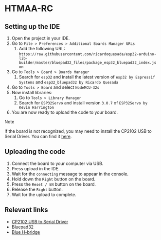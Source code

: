 # HTMAA-RC

## Setting up the IDE

1. Open the project in your IDE.
2. Go to `File > Preferences > Additional Boards Manager URLs`
   1. Add the following URL:
      `https://raw.githubusercontent.com/ricardoquesada/esp32-arduino-lib-builder/master/bluepad32_files/package_esp32_bluepad32_index.json`
3. Go to `Tools > Board > Boards Manager`
   1. Search for `esp32` and install the latest version of `esp32 by Espressif Systems` and `esp32_bluepad32 by Ricardo Quesada`
4. Go to `Tools > Board` and select `NodeMCU-32s`
5. Now install libraries:
   1. Go to `Tools > Library Manager`
   2. Search for `ESP32Servo` and install version `3.0.7` of `ESP32Servo by Kevin Harrington`
6. You are now ready to upload the code to your board.

> [!NOTE]
> If the board is not recognized, you may need to install the CP2102 USB to Serial Driver. You can find it [here](https://www.silabs.com/software-and-tools/usb-to-uart-bridge-vcp-drivers?tab=downloads).

## Uploading the code

1. Connect the board to your computer via USB.
2. Press upload in the IDE.
3. Wait for the `connecting` message to appear in the console.
4. Hold down the `Right` button on the board.
5. Press the `Reset / EN` button on the board.
6. Release the `Right` button.
7. Wait for the upload to complete.

## Relevant links

- [CP2102 USB to Serial Driver](https://www.silabs.com/software-and-tools/usb-to-uart-bridge-vcp-drivers?tab=downloads)
- [Bluepad32](https://bluepad32.com/)
- [Blue H-bridge](https://hobbycomponents.com/motor-drivers/264-l9110s-dc-stepper-motor-driver-h-bridge)
